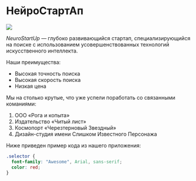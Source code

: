 #  НейроСтартАп

![](https://netology-code.github.io/git-homeworks/introduction/assets/logo.png)

*NeuroStartUp* — глубоко развивающийся стартап, специализирующийся на поиске с использованием
 усовершенствованных технологий искусственного интеллекта.

Наши преимущества:
* Высокая точность поиска
 * Высокая скорость поиска
 * Низкая цена  

Мы на столько крутые, что уже успели поработать со связанными команиями:

1. ООО «Рога и копыта»  
2. Издательство «Читый лист»  
3. Космопорт «Черезтерновый Звездный»  
4. Дизайн-студия имени Слишком Известного Персонажа  

Ниже приведен пример кода из нашего приложения:
```css
.selector {
  font-family: "Awesome", Arial, sans-serif;
  color: red;
}
```
